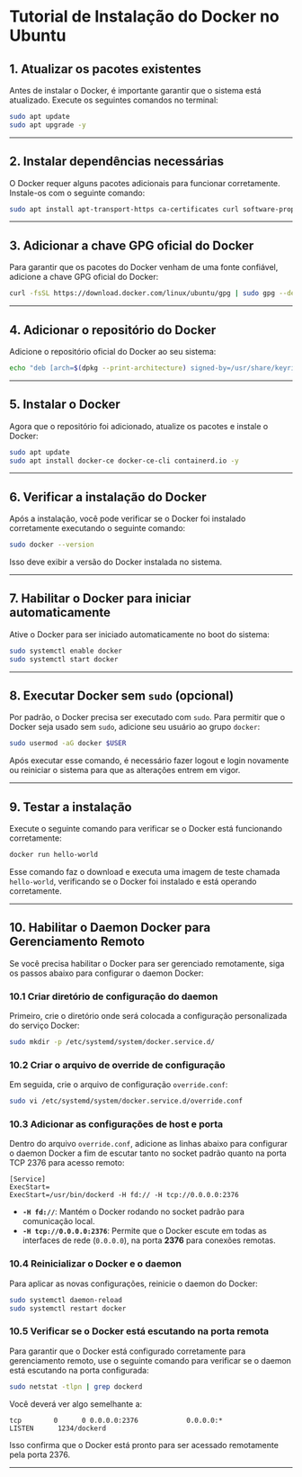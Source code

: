 # Tutorial de Instalação do Docker no Ubuntu

## 1. Atualizar os pacotes existentes

Antes de instalar o Docker, é importante garantir que o sistema está atualizado. Execute os seguintes comandos no terminal:

```bash
sudo apt update
sudo apt upgrade -y
```

---

## 2. Instalar dependências necessárias

O Docker requer alguns pacotes adicionais para funcionar corretamente. Instale-os com o seguinte comando:

```bash
sudo apt install apt-transport-https ca-certificates curl software-properties-common -y
```

---

## 3. Adicionar a chave GPG oficial do Docker

Para garantir que os pacotes do Docker venham de uma fonte confiável, adicione a chave GPG oficial do Docker:

```bash
curl -fsSL https://download.docker.com/linux/ubuntu/gpg | sudo gpg --dearmor -o /usr/share/keyrings/docker-archive-keyring.gpg
```

---

## 4. Adicionar o repositório do Docker

Adicione o repositório oficial do Docker ao seu sistema:

```bash
echo "deb [arch=$(dpkg --print-architecture) signed-by=/usr/share/keyrings/docker-archive-keyring.gpg] https://download.docker.com/linux/ubuntu $(lsb_release -cs) stable" | sudo tee /etc/apt/sources.list.d/docker.list > /dev/null
```

---

## 5. Instalar o Docker

Agora que o repositório foi adicionado, atualize os pacotes e instale o Docker:

```bash
sudo apt update
sudo apt install docker-ce docker-ce-cli containerd.io -y
```

---

## 6. Verificar a instalação do Docker

Após a instalação, você pode verificar se o Docker foi instalado corretamente executando o seguinte comando:

```bash
sudo docker --version
```

Isso deve exibir a versão do Docker instalada no sistema.

---

## 7. Habilitar o Docker para iniciar automaticamente

Ative o Docker para ser iniciado automaticamente no boot do sistema:

```bash
sudo systemctl enable docker
sudo systemctl start docker
```

---

## 8. Executar Docker sem `sudo` (opcional)

Por padrão, o Docker precisa ser executado com `sudo`. Para permitir que o Docker seja usado sem `sudo`, adicione seu usuário ao grupo `docker`:

```bash
sudo usermod -aG docker $USER
```

Após executar esse comando, é necessário fazer logout e login novamente ou reiniciar o sistema para que as alterações entrem em vigor.

---

## 9. Testar a instalação

Execute o seguinte comando para verificar se o Docker está funcionando corretamente:

```bash
docker run hello-world
```

Esse comando faz o download e executa uma imagem de teste chamada `hello-world`, verificando se o Docker foi instalado e está operando corretamente.

---

## 10. Habilitar o Daemon Docker para Gerenciamento Remoto

Se você precisa habilitar o Docker para ser gerenciado remotamente, siga os passos abaixo para configurar o daemon Docker:

### 10.1 Criar diretório de configuração do daemon

Primeiro, crie o diretório onde será colocada a configuração personalizada do serviço Docker:

```bash
sudo mkdir -p /etc/systemd/system/docker.service.d/
```

### 10.2 Criar o arquivo de override de configuração

Em seguida, crie o arquivo de configuração `override.conf`:

```bash
sudo vi /etc/systemd/system/docker.service.d/override.conf
```

### 10.3 Adicionar as configurações de host e porta

Dentro do arquivo `override.conf`, adicione as linhas abaixo para configurar o daemon Docker a fim de escutar tanto no socket padrão quanto na porta TCP 2376 para acesso remoto:

```
[Service]
ExecStart=
ExecStart=/usr/bin/dockerd -H fd:// -H tcp://0.0.0.0:2376
```

- **`-H fd://`**: Mantém o Docker rodando no socket padrão para comunicação local.
- **`-H tcp://0.0.0.0:2376`**: Permite que o Docker escute em todas as interfaces de rede (`0.0.0.0`), na porta **2376** para conexões remotas.

### 10.4 Reinicializar o Docker e o daemon

Para aplicar as novas configurações, reinicie o daemon do Docker:

```bash
sudo systemctl daemon-reload
sudo systemctl restart docker
```

### 10.5 Verificar se o Docker está escutando na porta remota

Para garantir que o Docker está configurado corretamente para gerenciamento remoto, use o seguinte comando para verificar se o daemon está escutando na porta configurada:

```bash
sudo netstat -tlpn | grep dockerd
```

Você deverá ver algo semelhante a:

```
tcp        0      0 0.0.0.0:2376            0.0.0.0:*               LISTEN      1234/dockerd
```

Isso confirma que o Docker está pronto para ser acessado remotamente pela porta 2376.

---

